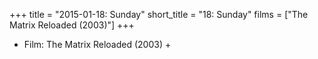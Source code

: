 +++
title = "2015-01-18: Sunday"
short_title = "18: Sunday"
films = ["The Matrix Reloaded (2003)"]
+++


* Film: The Matrix Reloaded (2003) +
